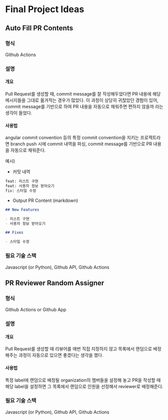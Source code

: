 # Final Project Ideas

## Auto Fill PR Contents

### 형식

Github Actions

### 설명

#### 개요

Pull Request를 생성할 때, commit message를 잘 작성해두었다면 PR 내용에 해당 메시지들을 그대로 옮겨적는 경우가 많았다. 이 과정이 상당히 귀찮았던 경험이 있어, commit message를 기반으로 하여 PR 내용을 자동으로 채워주면 편하지 않을까 라는 생각이 들었다.

#### 사용법

angular commit convention 등의 특정 commit convention을 지키는 프로젝트라면 branch push 시에 commit 내역을 파싱, commit message를 기반으로 PR 내용을 자동으로 채워준다.

예시)

- 커밋 내역

```bash
feat: 리스트 구현
feat: 사용자 정보 받아오기
fix: 스타일 수정
```

- Output PR Content (markdown)

```markdown
## New Features

- 리스트 구현
- 사용자 정보 받아오기

## Fixes

- 스타일 수정
```

### 필요 기술 스택

Javascript (or Python), Github API, Github Actions

## PR Reviewer Random Assigner

### 형식

Github Actions or Github App

### 설명

#### 개요

Pull Request를 생성할 때 리뷰어를 매번 직접 지정하지 않고 목록에서 랜덤으로 배정해주는 과정이 자동으로 있으면 좋겠다는 생각을 했다.

#### 사용법

특정 label에 랜덤으로 배정될 organization의 멤버들을 설정해 놓고 PR을 작성할 때 해당 label을 설정하면 그 목록에서 랜덤으로 인원을 선정해서 reviewer로 배정해준다.

### 필요 기술 스택

Javascript (or Python), Github API, Github Actions